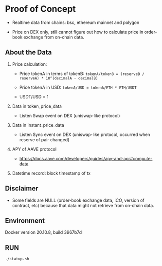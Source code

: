 # Proof of Concept

- Realtime data from chains: bsc, ethereum mainnet and polygon

- Price on DEX only, still cannot figure out how to calculate price in order-book exchange from on-chain data.

## About the Data

1. Price calculation:

    - Price tokenA in terms of tokenB: `tokenA/tokenB = (reserveB / reserveA) * 10^(decimalA - decimalB)`

    - Price tokenA in USD: `tokenA/USD = tokenA/ETH * ETH/USDT`

    - USDT/USD = 1

2. Data in token_price_data

    - Listen Swap event on DEX (uniswap-like protocol)

3. Data in instant_price_data

    - Listen Sync event on DEX (uniswap-like protocol, occurred when reserve of pair changed)

4. APY of AAVE protocol

    - <https://docs.aave.com/developers/guides/apy-and-apr#compute-data>
 
5. Datetime record: block timestamp of tx

## Disclaimer

- Some fields are NULL (order-book exchange data, ICO, version of contract, etc) because that data might not retrieve from on-chain data.

## Environment

Docker version 20.10.8, build 3967b7d

## RUN

```sh
./statup.sh
```
